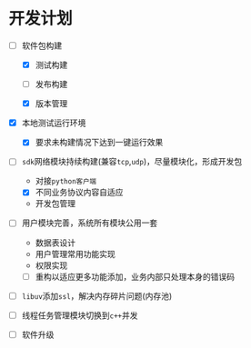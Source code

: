 # 开发计划

- [ ] 软件包构建

  - [x] 测试构建

  - [ ] 发布构建
  - [x] 版本管理

- [x] 本地测试运行环境

  - [x] 要求未构建情况下达到一键运行效果

- [ ] `sdk`网络模块持续构建(兼容`tcp`,`udp`)，尽量模块化，形成开发包

  - 对接`python客户端`

  - [x] 不同业务协议内容自适应
  - 开发包管理

- [ ] 用户模块完善，系统所有模块公用一套

  - 数据表设计
  - 用户管理常用功能实现
  - 权限实现
  - [ ] 重构以适应更多功能添加，业务内部只处理本身的错误码

- [ ] `libuv`添加`ssl`，解决内存碎片问题(内存池)

- [ ] 线程任务管理模块切换到`c++`并发

- [ ] 软件升级
